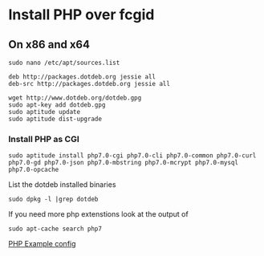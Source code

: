 <h1>Install PHP over fcgid</h1>

<h2>On x86 and x64</h2>



```
sudo nano /etc/apt/sources.list
```

```
deb http://packages.dotdeb.org jessie all
deb-src http://packages.dotdeb.org jessie all
```

```
wget http://www.dotdeb.org/dotdeb.gpg
sudo apt-key add dotdeb.gpg
sudo aptitude update
sudo aptitude dist-upgrade
```
<h3>Install PHP as CGI</h3>

```
sudo aptitude install php7.0-cgi php7.0-cli php7.0-common php7.0-curl php7.0-gd php7.0-json php7.0-mbstring php7.0-mcrypt php7.0-mysql php7.0-opcache
```

List the dotdeb installed binaries
```
sudo dpkg -l |grep dotdeb 
```

If you need more php extenstions look at the output of 

```
sudo apt-cache search php7
```


[PHP Example config](php7_example.conf)
